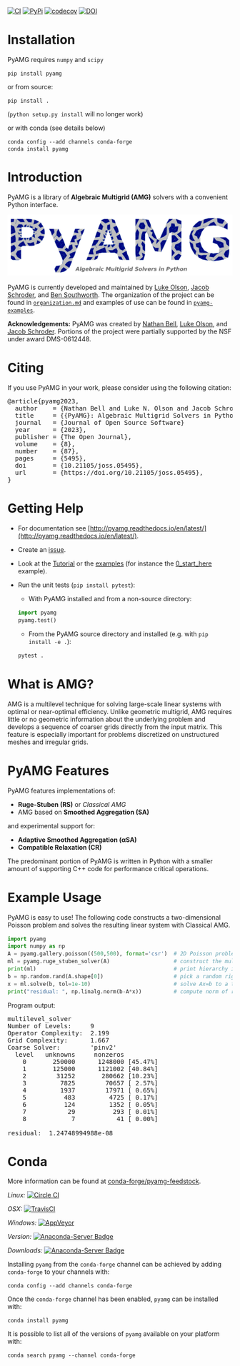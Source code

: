 [![CI](https://github.com/pyamg/pyamg/workflows/CI/badge.svg)](https://github.com/pyamg/pyamg/actions?query=workflow%3Aci+branch%3Amain)
[![PyPi](https://img.shields.io/pypi/pyversions/pyamg.svg?style=flat-square)](https://pypi.python.org/pypi/pyamg/)
[![codecov](https://codecov.io/gh/pyamg/pyamg/branch/main/graph/badge.svg?token=JpRo1gdALC)](https://codecov.io/gh/pyamg/pyamg)
[![DOI](https://joss.theoj.org/papers/10.21105/joss.05495/status.svg~style=flat-square)](https://doi.org/10.21105/joss.05495)

# Installation
PyAMG requires `numpy` and `scipy`

```
pip install pyamg
```

or from source:

```
pip install .
```

(`python setup.py install` will no longer work)

or with conda (see details below)

```
conda config --add channels conda-forge
conda install pyamg
```

# Introduction

PyAMG is a library of **Algebraic Multigrid (AMG)** solvers with a convenient Python interface.

![](https://raw.githubusercontent.com/pyamg/pyamg/main/docs/logo/pyamg_logo_withtext.png)

PyAMG is currently developed and maintained by
[Luke Olson](http://lukeo.cs.illinois.edu),
[Jacob Schroder](https://www.unm.edu/~jbschroder), and
[Ben Southworth](https://arxiv.org/a/southworth_b_1.html).
The organization of the project can be found in [`organization.md`](organization.md) and
examples of use can be found in [`pyamg-examples`](https://github.com/pyamg/pyamg-examples).

**Acknowledgements:**
PyAMG was created by
[Nathan Bell](http://wnbell.com/), 
[Luke Olson](http://lukeo.cs.illinois.edu), and
[Jacob Schroder](https://www.unm.edu/~jbschroder).
Portions of the project were partially supported by the NSF under award DMS-0612448.

# Citing

If you use PyAMG in your work, please consider using the following citation:

<pre>
@article{pyamg2023,
  author    = {Nathan Bell and Luke N. Olson and Jacob Schroder and Ben Southworth},
  title     = {{PyAMG}: Algebraic Multigrid Solvers in Python},
  journal   = {Journal of Open Source Software}
  year      = {2023},
  publisher = {The Open Journal},
  volume    = {8},
  number    = {87},
  pages     = {5495},
  doi       = {10.21105/joss.05495},
  url       = {https://doi.org/10.21105/joss.05495},
}
</pre>

# Getting Help

- For documentation see [http://pyamg.readthedocs.io/en/latest/](http://pyamg.readthedocs.io/en/latest/).

- Create an [issue](https://github.com/pyamg/pyamg/issues).

- Look at the [Tutorial](https://github.com/pyamg/pyamg/wiki/Tutorial) or the [examples](https://github.com/pyamg/pyamg-examples) (for instance  the [0_start_here](https://github.com/pyamg/pyamg-examples/blob/main/0_start_here/demo.py) example).

- Run the unit tests (`pip install pytest`):
  - With PyAMG installed and from a non-source directory:
  ```python
  import pyamg
  pyamg.test()
  ```
  - From the PyAMG source directory and installed (e.g. with `pip install -e .`):
  ```python
  pytest .
  ```

# What is AMG?

 AMG is a multilevel technique for solving large-scale linear systems with optimal or near-optimal efficiency.  Unlike geometric multigrid, AMG requires little or no geometric information about the underlying problem and develops a sequence of coarser grids directly from the input matrix.  This feature is especially important for problems discretized on unstructured meshes and irregular grids.

# PyAMG Features

PyAMG features implementations of:

- **Ruge-Stuben (RS)** or *Classical AMG*
- AMG based on **Smoothed Aggregation (SA)**

and experimental support for:

- **Adaptive Smoothed Aggregation (αSA)**
- **Compatible Relaxation (CR)**

The predominant portion of PyAMG is written in Python with a smaller amount of supporting C++ code for performance critical operations.

# Example Usage

PyAMG is easy to use!  The following code constructs a two-dimensional Poisson problem and solves the resulting linear system with Classical AMG.

````python
import pyamg
import numpy as np
A = pyamg.gallery.poisson((500,500), format='csr')  # 2D Poisson problem on 500x500 grid
ml = pyamg.ruge_stuben_solver(A)                    # construct the multigrid hierarchy
print(ml)                                           # print hierarchy information
b = np.random.rand(A.shape[0])                      # pick a random right hand side
x = ml.solve(b, tol=1e-10)                          # solve Ax=b to a tolerance of 1e-10
print("residual: ", np.linalg.norm(b-A*x))          # compute norm of residual vector
````

Program output:

<pre>
multilevel_solver
Number of Levels:     9
Operator Complexity:  2.199
Grid Complexity:      1.667
Coarse Solver:        'pinv2'
  level   unknowns     nonzeros
    0       250000      1248000 [45.47%]
    1       125000      1121002 [40.84%]
    2        31252       280662 [10.23%]
    3         7825        70657 [ 2.57%]
    4         1937        17971 [ 0.65%]
    5          483         4725 [ 0.17%]
    6          124         1352 [ 0.05%]
    7           29          293 [ 0.01%]
    8            7           41 [ 0.00%]

residual:  1.24748994988e-08
</pre>

# Conda

More information can be found at [conda-forge/pyamg-feedstock](https://github.com/conda-forge/pyamg-feedstock).

*Linux:*
[![Circle CI](https://circleci.com/gh/conda-forge/pyamg-feedstock.svg?style=shield)](https://circleci.com/gh/conda-forge/pyamg-feedstock)

*OSX:*
[![TravisCI](https://travis-ci.org/conda-forge/pyamg-feedstock.svg?branch=master)](https://travis-ci.org/conda-forge/pyamg-feedstock)

*Windows:*
[![AppVeyor](https://ci.appveyor.com/api/projects/status/github/conda-forge/pyamg-feedstock?svg=True)](https://ci.appveyor.com/project/conda-forge/pyamg-feedstock/branch/master)

*Version:*
[![Anaconda-Server Badge](https://anaconda.org/conda-forge/pyamg/badges/version.svg)](https://anaconda.org/conda-forge/pyamg)

*Downloads:*
[![Anaconda-Server Badge](https://anaconda.org/conda-forge/pyamg/badges/downloads.svg)](https://anaconda.org/conda-forge/pyamg)

Installing `pyamg` from the `conda-forge` channel can be achieved by adding `conda-forge` to your channels with:

```
conda config --add channels conda-forge
```

Once the `conda-forge` channel has been enabled, `pyamg` can be installed with:

```
conda install pyamg
```

It is possible to list all of the versions of `pyamg` available on your platform with:

```
conda search pyamg --channel conda-forge
```
